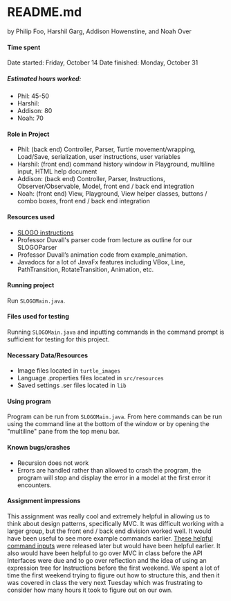 README.md
===
by Philip Foo, Harshil Garg, Addison Howenstine, and Noah Over

#### Time spent
Date started: Friday, October 14
Date finished: Monday, October 31
##### Estimated hours worked:
* Phil: 45-50
* Harshil: 
* Addison: 80
* Noah: 70

#### Role in Project
* Phil: (back end) Controller, Parser, Turtle movement/wrapping, Load/Save, serialization, user instructions, user variables
* Harshil: (front end) command history window in Playground, multiline input, HTML help document
* Addison: (back end) Controller, Parser, Instructions, Observer/Observable, Model, front end / back end integration
* Noah: (front end) View, Playground, View helper classes, buttons / combo boxes, front end / back end integration

#### Resources used
* [SLOGO instructions](http://www.cs.duke.edu/courses/compsci308/fall16/assign/03_slogo/index.php)
* Professor Duvall's parser code from lecture as outline for our SLOGOParser
* Professor Duvall’s animation code from example_animation.
* Javadocs for a lot of JavaFx features including VBox, Line, PathTransition, RotateTransition, Animation, etc.

#### Running project
Run `SLOGOMain.java`.

#### Files used for testing
Running `SLOGOMain.java` and inputting commands in the command prompt is sufficient for testing for this project.

#### Necessary Data/Resources
* Image files located in `turtle_images`
* Language .properties files located in `src/resources`
* Saved settings .ser files located in `lib` 

#### Using program
Program can be run from `SLOGOMain.java`. From here commands can be run using the command line at the bottom of the window or by opening the "multiline" pane from the top menu bar.

#### Known bugs/crashes
* Recursion does not work
* Errors are handled rather than allowed to crash the program, the program will stop and display the error in a model at the first error it encounters.

#### Assignment impressions
This assignment was really cool and extremely helpful in allowing us to think about design patterns, specifically MVC. It was difficult working with a larger group, but the front end / back end division worked well. It would have been useful to see more example commands earlier. [These helpful command inputs](http://www.cs.duke.edu/courses/compsci308/fall16/assign/03_slogo/examples/) were released later but would have been helpful earlier. It also would have been helpful to go over MVC in class before the API Interfaces were due and to go over reflection and the idea of using an expression tree for Instructions before the first weekend. We spent a lot of time the first weekend trying to figure out how to structure this, and then it was covered in class the very next Tuesday which was frustrating to consider how many hours it took to figure out on our own.